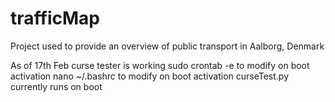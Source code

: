 # trafficMap
Project used to provide an overview of public transport in Aalborg, Denmark 


As of 17th Feb 
curse tester is working 
sudo crontab -e to modify on boot activation 
nano ~/.bashrc to modify on boot activation 
curseTest.py currently runs on boot 
